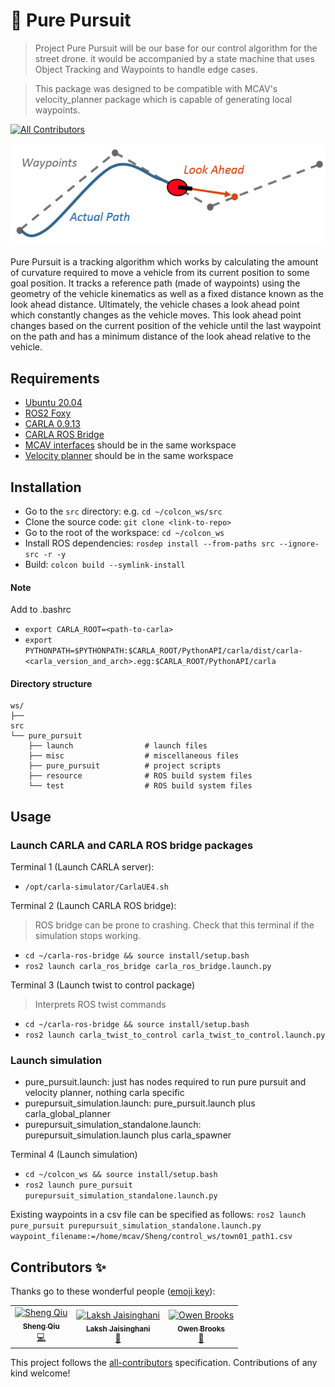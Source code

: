 <!-- Add an appropriate emoji infornt of the project name, project name must be Heading 1 (#) -->
# 🐾️ Pure Pursuit

<!-- A very short blurb about the project -->
> Project Pure Pursuit will be our base for our control algorithm for the street drone. it would be accompanied by a state machine that uses Object Tracking and Waypoints to handle edge cases.

> This package was designed to be compatible with MCAV's velocity_planner package which is capable of generating local waypoints. 

<!-- badges, must include contributors. Tests, and others can be added if you want. -->
[![All Contributors](https://img.shields.io/badge/all_contributors-3-orange.svg?style=flat-square)](#contributors)

<!-- A screenshot or Gif of the working project -->
![](misc/PurePur.png)

Pure Pursuit is a tracking algorithm which works by calculating the amount of curvature required to move a vehicle from its current position to some goal position. It tracks a reference path (made of waypoints) using the geometry of the vehicle kinematics as well as a fixed distance known as the look ahead distance. Ultimately, the vehicle chases a look ahead point which constantly changes as the vehicle moves. This look ahead point changes based on the current position of the vehicle until the last waypoint on the path and has a minimum distance of the look ahead relative to the vehicle. 

<!-- All requirements of the project should be links to where we can install them -->
<!-- pip dependencies must be added into a requirements.txt file -->
## Requirements
- [Ubuntu 20.04](https://ubuntu.com/download/desktop)
- [ROS2 Foxy](https://docs.ros.org/en/foxy/Installation/Ubuntu-Install-Debians.html)
- [CARLA 0.9.13](https://carla.readthedocs.io/en/latest/start_quickstart/#carla-installation) 
- [CARLA ROS Bridge](https://carla.readthedocs.io/projects/ros-bridge/en/latest/ros_installation_ros2/)
- [MCAV interfaces](https://github.com/Monash-Connected-Autonomous-Vehicle/mcav_interfaces) should be in the same workspace
- [Velocity planner](https://github.com/Monash-Connected-Autonomous-Vehicle/velocity_planner) should be in the same workspace

<!-- Very simple installation procedure. If you can't install within 5 single line bullet points, you need to refactor your code to be  \
able to do so -->
## Installation
- Go to the `src` directory: e.g. `cd ~/colcon_ws/src`
- Clone the source code: `git clone <link-to-repo>`
- Go to the root of the workspace: `cd ~/colcon_ws`
- Install ROS dependencies: `rosdep install --from-paths src --ignore-src -r -y`
- Build: `colcon build --symlink-install`

#### Note
Add to .bashrc
- `export CARLA_ROOT=<path-to-carla>`
- `export PYTHONPATH=$PYTHONPATH:$CARLA_ROOT/PythonAPI/carla/dist/carla-<carla_version_and_arch>.egg:$CARLA_ROOT/PythonAPI/carla`

<!-- Directory structure gives a brief on what folders contain what. -->
#### Directory structure
```
ws/                                                     
├── 
src
└── pure_pursuit
    ├── launch                # launch files
    ├── misc                  # miscellaneous files
    ├── pure_pursuit          # project scripts
    ├── resource              # ROS build system files
    └── test                  # ROS build system files
```

## Usage
<!-- 
 Usage instructions must be concise. Any export statements must be added to .bashrc (add steps in either requirements of installation).

It should follow the structure mentioned below:
Terminal # (What are we doing):
- `shell code`
-->

### Launch CARLA and CARLA ROS bridge packages
Terminal 1 (Launch CARLA server):
- `/opt/carla-simulator/CarlaUE4.sh`

Terminal 2 (Launch CARLA ROS bridge):
> ROS bridge can be prone to crashing. Check that this terminal if the simulation stops working.
- `cd ~/carla-ros-bridge && source install/setup.bash`
- `ros2 launch carla_ros_bridge carla_ros_bridge.launch.py`

Terminal 3 (Launch twist to control package)
> Interprets ROS twist commands
- `cd ~/carla-ros-bridge && source install/setup.bash`
- `ros2 launch carla_twist_to_control carla_twist_to_control.launch.py`

### Launch simulation
- pure_pursuit.launch: just has nodes required to run pure pursuit and velocity planner, nothing carla specific
- purepursuit_simulation.launch: pure_pursuit.launch plus carla_global_planner
- purepursuit_simulation_standalone.launch: purepursuit_simulation.launch plus carla_spawner

Terminal 4 (Launch simulation)
- `cd ~/colcon_ws && source install/setup.bash`
- `ros2 launch pure_pursuit purepursuit_simulation_standalone.launch.py`
    
Existing waypoints in a csv file can be specified as follows:
    ```ros2 launch pure_pursuit purepursuit_simulation_standalone.launch.py waypoint_filename:=/home/mcav/Sheng/control_ws/town01_path1.csv```
    
## Contributors ✨

Thanks go to these wonderful people ([emoji key](https://allcontributors.org/docs/en/emoji-key)):

<!-- ALL-CONTRIBUTORS-LIST:START - Do not remove or modify this section -->
<!-- prettier-ignore -->
<table>
  <tr>
    <td align="center"><a href="https://github.com/sqiu0004"><img src="https://avatars.githubusercontent.com/u/49756390?s=400&v=4" width="100px;" alt="Sheng Qiu"/><br /><sub><b>Sheng Qiu</b></sub></a><br /><a href="https://github.com/Monash-Connected-Autonomous-Vehicle/pure_pursuit/commits?author=sqiu0004" title="Code">💻</a></td>
    <td align="center"><a href="https://github.com/lakshjaisinghani"><img src="https://avatars3.githubusercontent.com/u/45281017?v=4" width="100px;" alt="Laksh Jaisinghani"/><br /><sub><b>Laksh Jaisinghani</b></sub></a><br /><a href="https://github.com/Monash-Connected-Autonomous-Vehicle/pure_pursuit/commits?author=lakshjaisinghani" title="Code">🐛️</a></td>
    <td align="center"><a href="https://github.com/owenbrooks"><img src="https://avatars.githubusercontent.com/u/7232997?v=4" width="100px;" alt="Owen Brooks"/><br /><sub><b>Owen Brooks</b></sub></a><br /><a href="https://github.com/Monash-Connected-Autonomous-Vehicle/pure_pursuit/commits?author=owenbrooks" title="Code">🐛️</a></td>
  </tr>
</table>

<!-- ALL-CONTRIBUTORS-LIST:END -->

This project follows the [all-contributors](https://github.com/all-contributors/all-contributors) specification. Contributions of any kind welcome!


